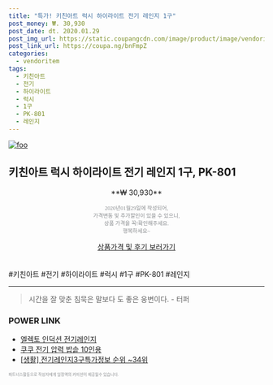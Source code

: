```yaml
--- 
title: "특가! 키친아트 럭시 하이라이트 전기 레인지 1구" 
post_money: ₩. 30,930 
post_date: dt. 2020.01.29 
post_img_url: https://static.coupangcdn.com/image/product/image/vendoritem/2019/01/28/3100020417/923ac20b-2dc6-4d0a-a397-1ae9440981aa.jpg 
post_link_url: https://coupa.ng/bnFmpZ 
categories: 
  - vendoritem 
tags: 
  - 키친아트 
  - 전기 
  - 하이라이트 
  - 럭시 
  - 1구 
  - PK-801 
  - 레인지 
--- 
```

[![foo](https://static.coupangcdn.com/image/product/image/vendoritem/2019/01/28/3100020417/923ac20b-2dc6-4d0a-a397-1ae9440981aa.jpg)](https://coupa.ng/bnFmpZ) 

## 키친아트 럭시 하이라이트 전기 레인지 1구, PK-801 
<p style="text-align: center;">**₩ 30,930**</p> 
<p style="text-align: center;"><span style="color: #898c8f; font-family: Georgia,Times,serif; font-size: 0.75em;">2020년01월29일에 작성되어, <br>가격변동 및 추가할인이 있을 수 있으니,<br> 상품 가격을 꼭!확인해주세요.<br>행복하세요~</span> 
</p>	 
<div markdown="0" style="text-align: center;"><a href="https://coupa.ng/bnFmpZ" class="btn btn--success">상품가격 및 후기 보러가기</a></div> 
<br><br> 
  #키친아트 #전기 #하이라이트 #럭시 #1구 #PK-801 #레인지 
<hr> 

> 시간을 잘 맞춘 침묵은 말보다 도 좋은 웅변이다. - 터퍼 


### POWER LINK

* <a href="https://blog.naver.com/fasyy4321/221786912398" target="_blank">엘렉토 인덕션 전기레인지</a>
* <a href="https://blog.naver.com/fasyy4321/221784170004" target="_blank">쿠쿠 전기 압력 밥솥 10인용</a>
* <a href="https://blog.naver.com/fasyy4321/221772237349" target="_blank"> [생활] 전기레인지3구특가정보 순위 ~34위</a>

<span style="color: #898c8f; font-family: Georgia,Times,serif; font-size: 0.55em;">파트너스활동으로 작성자에게 일정액의 커미션이 제공될수 있습니다.</span> 

